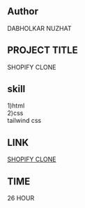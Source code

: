 ## Author
DABHOLKAR NUZHAT

## PROJECT TITLE
SHOPIFY CLONE

## skill  
 1)html<br>
 2)css<br>
 tailwind css



## LINK
[SHOPIFY CLONE](https://project2p.netlify.app/)
## TIME
26 HOUR

